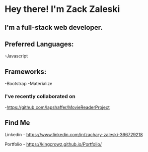 # Hey there! I'm Zack Zaleski

## I'm a full-stack web developer.

## Preferred Languages:
-Javascript

## Frameworks:
-Bootstrap
-Materialize

### I've recently collaborated on 
-https://github.com/lapshaffer/MovieReaderProject

## Find Me
Linkedin - https://www.linkedin.com/in/zachary-zaleski-366729218

Portfolio - https://kingcrowz.github.io/Portfolio/
